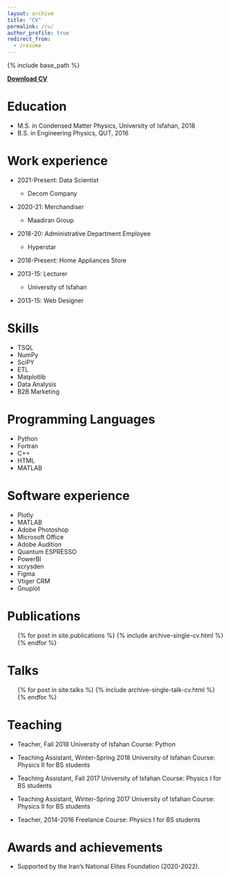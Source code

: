 ```yaml
---
layout: archive
title: "CV"
permalink: /cv/
author_profile: true
redirect_from:
  - /resume
---
```


{% include base_path %}

[**Download CV**](/files/Milad-Sharbafiun-CV.pdf)

Education
======
* M.S. in Condensed Matter Physics, University of Isfahan, 2018
* B.S. in Engineering Physics, QUT, 2016 


Work experience
======
* 2021-Present: Data Scientist
  * Decom Company

* 2020-21: Merchandiser
  * Maadiran Group

* 2018-20: Administrative Department Employee
  * Hyperstar

* 2018-Present: Home Appliances Store

* 2013-15: Lecturer
  * University of Isfahan

* 2013-15: Web Designer


Skills
======
* TSQL
* NumPy
* SciPY
* ETL
* Matplotlib
* Data Analysis
* B2B Marketing

Programming Languages
======
* Python
* Fortran
* C++
* HTML
* MATLAB

Software experience
======
* Plotly
* MATLAB
* Adobe Photoshop
* Microsoft Office
* Adobe Audition
* Quantum ESPRESSO
* PowerBI
* xcrysden
* Figma
* Vtiger CRM
* Gnuplot

Publications
======
  <ul>{% for post in site.publications %}
    {% include archive-single-cv.html %}
  {% endfor %}</ul>
  
Talks
======
  <ul>{% for post in site.talks %}
    {% include archive-single-talk-cv.html %}
  {% endfor %}</ul>
  
Teaching
======
* Teacher, Fall 2018
University of Isfahan
Course: Python


* Teaching Assistant, Winter-Spring 2018
University of Isfahan
Course: Physics II for BS students


* Teaching Assistant, Fall 2017
University of Isfahan
Course: Physics I for BS students


* Teaching Assistant, Winter-Spring 2017
University of Isfahan
Course: Physics II for BS students


* Teacher, 2014-2016
Freelance
Course: Physics I for BS students


Awards and achievements
======================
* Supported by the Iran’s National Elites Foundation (2020-2022).
